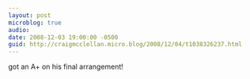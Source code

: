 ```yaml
---
layout: post
microblog: true
audio: 
date: 2008-12-03 19:00:00 -0500
guid: http://craigmcclellan.micro.blog/2008/12/04/t1038326237.html
---
```

got an A+ on his final arrangement!
